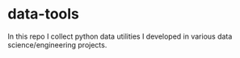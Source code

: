 # data-tools
In this repo I collect python data utilities I developed in various data science/engineering projects.
